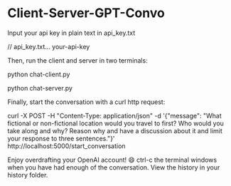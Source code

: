 # Client-Server-GPT-Convo

Input your api key in plain text in api_key.txt

// api_key.txt...
your-api-key
  
  Then, run the client and server in two terminals:
  
  python chat-client.py
  
  python chat-server.py
  
  Finally, start the conversation with a curl http request:
  
  curl -X POST -H "Content-Type: application/json" -d '{"message": "What fictional or non-fictional location would you travel to first? Who would you take along and why? Reason why and have a discussion about it and limit your response to three sentences."}' http://localhost:5000/start_conversation
  
  Enjoy overdrafting your OpenAI account! 😄 ctrl-c the terminal windows when you have had enough of the conversation. View the history in your history folder.
